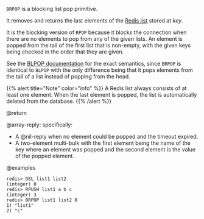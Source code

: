 `BRPOP` is a blocking list pop primitive.

It removes and returns the last elements of the [Redis list](/docs/data-types/lists) stored at _key_.

It is the blocking version of `RPOP` because it blocks the connection when there are no elements to pop from any of the given lists.
An element is popped from the tail of the first list that is non-empty, with the given keys being checked in the order that they are given.

See the [BLPOP documentation][cb] for the exact semantics, since `BRPOP` is identical to `BLPOP` with the only difference being that it pops elements from the tail of a list instead of popping from the head.

[cb]: /commands/blpop

{{% alert title="Note" color="info" %}}
A Redis list always consists of at least one element.
When the last element is popped, the list is automatically deleted from the database.
{{% /alert %}}

@return

@array-reply: specifically:

* A @nil-reply when no element could be popped and the timeout expired.
* A two-element multi-bulk with the first element being the name of the key
  where an element was popped and the second element is the value of the
  popped element.

@examples

```
redis> DEL list1 list2
(integer) 0
redis> RPUSH list1 a b c
(integer) 3
redis> BRPOP list1 list2 0
1) "list1"
2) "c"
```
